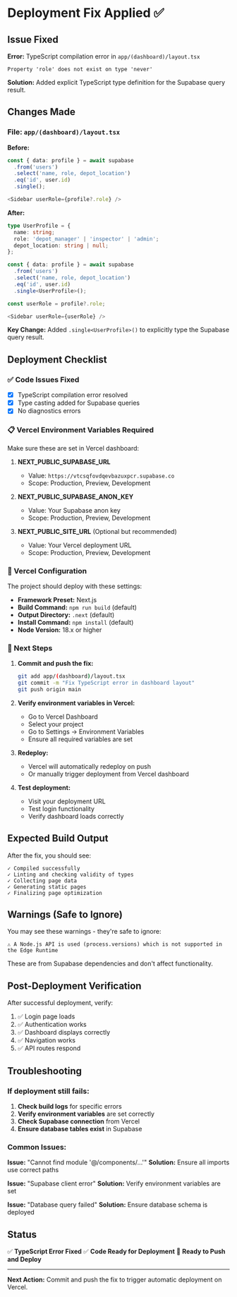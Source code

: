 # Deployment Fix Applied ✅

## Issue Fixed

**Error:** TypeScript compilation error in `app/(dashboard)/layout.tsx`
```
Property 'role' does not exist on type 'never'
```

**Solution:** Added explicit TypeScript type definition for the Supabase query result.

## Changes Made

### File: `app/(dashboard)/layout.tsx`

**Before:**
```typescript
const { data: profile } = await supabase
  .from('users')
  .select('name, role, depot_location')
  .eq('id', user.id)
  .single();

<Sidebar userRole={profile?.role} />
```

**After:**
```typescript
type UserProfile = {
  name: string;
  role: 'depot_manager' | 'inspector' | 'admin';
  depot_location: string | null;
};

const { data: profile } = await supabase
  .from('users')
  .select('name, role, depot_location')
  .eq('id', user.id)
  .single<UserProfile>();

const userRole = profile?.role;

<Sidebar userRole={userRole} />
```

**Key Change:** Added `.single<UserProfile>()` to explicitly type the Supabase query result.

## Deployment Checklist

### ✅ Code Issues Fixed
- [x] TypeScript compilation error resolved
- [x] Type casting added for Supabase queries
- [x] No diagnostics errors

### 📋 Vercel Environment Variables Required

Make sure these are set in Vercel dashboard:

1. **NEXT_PUBLIC_SUPABASE_URL**
   - Value: `https://vtcsqfovdqevbazuxpcr.supabase.co`
   - Scope: Production, Preview, Development

2. **NEXT_PUBLIC_SUPABASE_ANON_KEY**
   - Value: Your Supabase anon key
   - Scope: Production, Preview, Development

3. **NEXT_PUBLIC_SITE_URL** (Optional but recommended)
   - Value: Your Vercel deployment URL
   - Scope: Production, Preview, Development

### 🔧 Vercel Configuration

The project should deploy with these settings:
- **Framework Preset:** Next.js
- **Build Command:** `npm run build` (default)
- **Output Directory:** `.next` (default)
- **Install Command:** `npm install` (default)
- **Node Version:** 18.x or higher

### 🚀 Next Steps

1. **Commit and push the fix:**
   ```bash
   git add app/(dashboard)/layout.tsx
   git commit -m "Fix TypeScript error in dashboard layout"
   git push origin main
   ```

2. **Verify environment variables in Vercel:**
   - Go to Vercel Dashboard
   - Select your project
   - Go to Settings → Environment Variables
   - Ensure all required variables are set

3. **Redeploy:**
   - Vercel will automatically redeploy on push
   - Or manually trigger deployment from Vercel dashboard

4. **Test deployment:**
   - Visit your deployment URL
   - Test login functionality
   - Verify dashboard loads correctly

## Expected Build Output

After the fix, you should see:
```
✓ Compiled successfully
✓ Linting and checking validity of types
✓ Collecting page data
✓ Generating static pages
✓ Finalizing page optimization
```

## Warnings (Safe to Ignore)

You may see these warnings - they're safe to ignore:
```
⚠ A Node.js API is used (process.versions) which is not supported in the Edge Runtime
```

These are from Supabase dependencies and don't affect functionality.

## Post-Deployment Verification

After successful deployment, verify:
1. ✅ Login page loads
2. ✅ Authentication works
3. ✅ Dashboard displays correctly
4. ✅ Navigation works
5. ✅ API routes respond

## Troubleshooting

### If deployment still fails:

1. **Check build logs** for specific errors
2. **Verify environment variables** are set correctly
3. **Check Supabase connection** from Vercel
4. **Ensure database tables exist** in Supabase

### Common Issues:

**Issue:** "Cannot find module '@/components/...'"
**Solution:** Ensure all imports use correct paths

**Issue:** "Supabase client error"
**Solution:** Verify environment variables are set

**Issue:** "Database query failed"
**Solution:** Ensure database schema is deployed

## Status

✅ **TypeScript Error Fixed**
✅ **Code Ready for Deployment**
🚀 **Ready to Push and Deploy**

---

**Next Action:** Commit and push the fix to trigger automatic deployment on Vercel.
